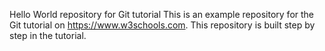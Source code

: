 Hello World repository for Git tutorial This is an example repository for the Git tutorial on https://www.w3schools.com.
This repository is built step by step in the tutorial.
